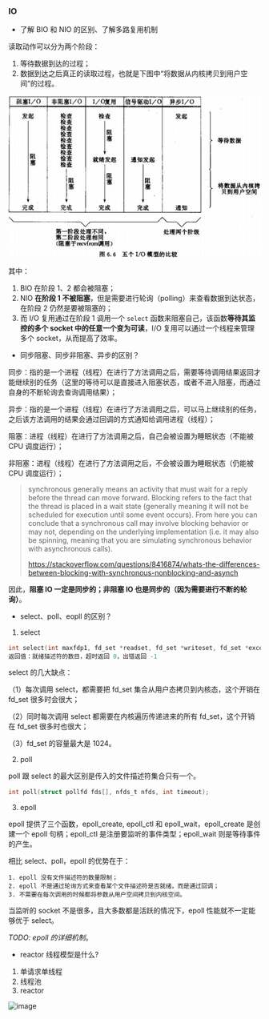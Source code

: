 ### IO
- 了解 BIO 和 NIO 的区别、了解多路复用机制

读取动作可以分为两个阶段：

1. 等待数据到达的过程；
2. 数据到达之后真正的读取过程，也就是下图中“将数据从内核拷贝到用户空间”的过程。

![image](../img/io_model.png)

其中：

1. BIO 在阶段 1、2 都会被阻塞；
2. NIO **在阶段 1 不被阻塞**，但是需要进行轮询（polling）来查看数据到达状态，在阶段 2 仍然是要被阻塞的；
3. 而 I/O 复用通过在阶段 1 调用一个 `select` 函数来阻塞自己，该函数**等待其监控的多个 socket 中的任意一个变为可读**，I/O 复用可以通过一个线程来管理多个 socket，从而提高了效率。

- 同步阻塞、同步非阻塞、异步的区别？

同步：指的是一个进程（线程）在进行了方法调用之后，需要等待调用结果返回才能继续别的任务（这里的等待可以是直接进入阻塞状态，或者不进入阻塞，而通过自身的不断轮询去查询调用结果）；

异步：指的是一个进程（线程）在进行了方法调用之后，可以马上继续别的任务，之后该方法调用的结果会通过回调的方式通知给调用进程（线程）；

阻塞：进程（线程）在进行了方法调用之后，自己会被设置为睡眠状态（不能被 CPU 调度运行）；

非阻塞：进程（线程）在进行了方法调用之后，不会被设置为睡眠状态（仍能被 CPU 调度运行）；

> synchronous generally means an activity that must wait for a reply before the thread can move forward. Blocking refers to the fact that the thread is placed in a wait state (generally meaning it will not be scheduled for execution until some event occurs). From here you can conclude that a synchronous call may involve blocking behavior or may not, depending on the underlying implementation (i.e. it may also be spinning, meaning that you are simulating synchronous behavior with asynchronous calls).
> 
> https://stackoverflow.com/questions/8416874/whats-the-differences-between-blocking-with-synchronous-nonblocking-and-asynch

因此，**阻塞 IO 一定是同步的；非阻塞 IO 也是同步的（因为需要进行不断的轮询）**。

- select、poll、eopll 的区别？

1. select

```c
int select(int maxfdp1, fd_set *readset, fd_set *writeset, fd_set *exceptset, nconst struct timeval *timeout)
返回值：就绪描述符的数目，超时返回 0，出错返回 -1
```

select 的几大缺点：

（1）每次调用 select，都需要把 fd_set 集合从用户态拷贝到内核态，这个开销在 fd_set 很多时会很大；

（2）同时每次调用 select 都需要在内核遍历传递进来的所有 fd_set，这个开销在 fd_set 很多时也很大；

（3）fd_set 的容量最大是 1024。

2. poll

poll 跟 select 的最大区别是传入的文件描述符集合只有一个。

```c
int poll(struct pollfd fds[], nfds_t nfds, int timeout);
```

3. epoll

epoll 提供了三个函数，epoll_create, epoll_ctl 和 epoll_wait，epoll_create 是创建一个 epoll 句柄；epoll_ctl 是注册要监听的事件类型；epoll_wait 则是等待事件的产生。

相比 select、poll，epoll 的优势在于：

	1. epoll 没有文件描述符的数量限制；
	2. epoll 不是通过轮询方式来查看某个文件描述符是否就绪，而是通过回调；
	3. 不需要在每次调用的时候都将参数从用户空间拷贝到内核空间。

当监听的 socket 不是很多，且大多数都是活跃的情况下，epoll 性能就不一定能够优于 select。

*TODO: epoll 的详细机制*。

- reactor 线程模型是什么?

1. 单请求单线程
2. 线程池
3. reactor


![image](../img/reactor_model.png)